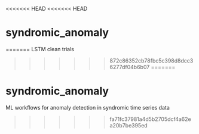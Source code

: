 <<<<<<< HEAD
<<<<<<< HEAD
# syndromic_anomaly
=======
LSTM clean trials
>>>>>>> 872c86352cb78fbc5c398d8dcc36277df04b6b07
=======
# syndromic_anomaly
ML workflows for anomaly detection in syndromic time series data
>>>>>>> fa71fc37981a4d5b2705dcf4a62ea20b7be395ed
